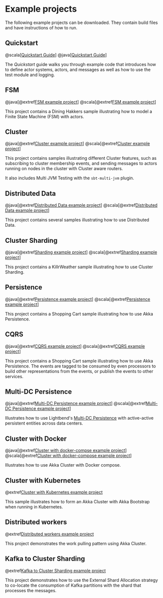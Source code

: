 # Example projects

The following example projects can be downloaded. They contain build files and have instructions
of how to run.

## Quickstart

@scala[[Quickstart Guide](https://developer.lightbend.com/guides/akka-quickstart-scala)]
@java[[Quickstart Guide](https://developer.lightbend.com/guides/akka-quickstart-java)]
 
The *Quickstart* guide walks you through example code that introduces how to define actor systems, actors, and
messages as well as how to use the test module and logging.

## FSM

@java[@extref[FSM example project](samples:akka-samples-fsm-java)]
@scala[@extref[FSM example project](samples:akka-samples-fsm-scala)]

This project contains a Dining Hakkers sample illustrating how to model a Finite State Machine (FSM) with actors.

## Cluster

@java[@extref[Cluster example project](samples:akka-samples-cluster-java)]
@scala[@extref[Cluster example project](samples:akka-samples-cluster-scala)]

This project contains samples illustrating different Cluster features, such as
subscribing to cluster membership events, and sending messages to actors running on nodes in the cluster
with Cluster aware routers.

It also includes Multi JVM Testing with the `sbt-multi-jvm` plugin.

## Distributed Data

@java[@extref[Distributed Data example project](samples:akka-samples-distributed-data-java)]
@scala[@extref[Distributed Data example project](samples:akka-samples-distributed-data-scala)]

This project contains several samples illustrating how to use Distributed Data.

## Cluster Sharding

@java[@extref[Sharding example project](samples:akka-samples-cluster-sharding-java)]
@scala[@extref[Sharding example project](samples:akka-samples-cluster-sharding-scala)]

This project contains a KillrWeather sample illustrating how to use Cluster Sharding.

## Persistence

@java[@extref[Persistence example project](samples:akka-samples-persistence-java)]
@scala[@extref[Persistence example project](samples:akka-samples-persistence-scala)]

This project contains a Shopping Cart sample illustrating how to use Akka Persistence.

## CQRS

@java[@extref[CQRS example project](samples:akka-samples-cqrs-java)]
@scala[@extref[CQRS example project](samples:akka-samples-cqrs-scala)]

This project contains a Shopping Cart sample illustrating how to use Akka Persistence.
The events are tagged to be consumed by even processors to build other representations
from the events, or publish the events to other services.

## Multi-DC Persistence

@java[@extref[Multi-DC Persistence example project](samples:akka-samples-persistence-dc-java)]
@scala[@extref[Multi-DC Persistence example project](samples:akka-samples-persistence-dc-scala)]

Illustrates how to use Lightbend's [Multi-DC Persistence](https://doc.akka.io/docs/akka-enhancements/current/persistence-dc/index.html)
with active-active persistent entities across data centers.

## Cluster with Docker

@java[@extref[Cluster with docker-compse example project](samples:akka-sample-cluster-docker-compose-java)]
@scala[@extref[Cluster with docker-compose example project](samples:akka-sample-cluster-docker-compose-scala)]

Illustrates how to use Akka Cluster with Docker compose.

## Cluster with Kubernetes

@extref[Cluster with Kubernetes example project](samples:akka-sample-cluster-kubernetes-java)

This sample illustrates how to form an Akka Cluster with Akka Bootstrap when running in Kubernetes.

## Distributed workers

@extref[Distributed workers example project](samples:akka-samples-distributed-workers-scala)

This project demonstrates the work pulling pattern using Akka Cluster.

## Kafka to Cluster Sharding 

@extref[Kafka to Cluster Sharding example project](samples:akka-samples-kafka-to-sharding)

This project demonstrates how to use the External Shard Allocation strategy to co-locate the consumption of Kafka
partitions with the shard that processes the messages.


